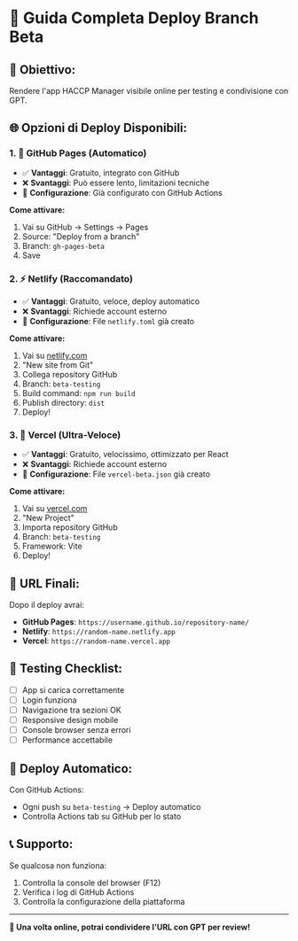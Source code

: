 # 🚀 Guida Completa Deploy Branch Beta

## 🎯 **Obiettivo:**
Rendere l'app HACCP Manager visibile online per testing e condivisione con GPT.

## 🌐 **Opzioni di Deploy Disponibili:**

### **1. 🚀 GitHub Pages (Automatico)**
- ✅ **Vantaggi**: Gratuito, integrato con GitHub
- ❌ **Svantaggi**: Può essere lento, limitazioni tecniche
- 🔧 **Configurazione**: Già configurato con GitHub Actions

**Come attivare:**
1. Vai su GitHub → Settings → Pages
2. Source: "Deploy from a branch"
3. Branch: `gh-pages-beta`
4. Save

### **2. ⚡ Netlify (Raccomandato)**
- ✅ **Vantaggi**: Gratuito, veloce, deploy automatico
- ❌ **Svantaggi**: Richiede account esterno
- 🔧 **Configurazione**: File `netlify.toml` già creato

**Come attivare:**
1. Vai su [netlify.com](https://netlify.com)
2. "New site from Git"
3. Collega repository GitHub
4. Branch: `beta-testing`
5. Build command: `npm run build`
6. Publish directory: `dist`
7. Deploy!

### **3. 🚀 Vercel (Ultra-Veloce)**
- ✅ **Vantaggi**: Gratuito, velocissimo, ottimizzato per React
- ❌ **Svantaggi**: Richiede account esterno
- 🔧 **Configurazione**: File `vercel-beta.json` già creato

**Come attivare:**
1. Vai su [vercel.com](https://vercel.com)
2. "New Project"
3. Importa repository GitHub
4. Branch: `beta-testing`
5. Framework: Vite
6. Deploy!

## 📱 **URL Finali:**

Dopo il deploy avrai:
- **GitHub Pages**: `https://username.github.io/repository-name/`
- **Netlify**: `https://random-name.netlify.app`
- **Vercel**: `https://random-name.vercel.app`

## 🧪 **Testing Checklist:**

- [ ] App si carica correttamente
- [ ] Login funziona
- [ ] Navigazione tra sezioni OK
- [ ] Responsive design mobile
- [ ] Console browser senza errori
- [ ] Performance accettabile

## 🔄 **Deploy Automatico:**

Con GitHub Actions:
- Ogni push su `beta-testing` → Deploy automatico
- Controlla Actions tab su GitHub per lo stato

## 📞 **Supporto:**

Se qualcosa non funziona:
1. Controlla la console del browser (F12)
2. Verifica i log di GitHub Actions
3. Controlla la configurazione della piattaforma

---

**🎉 Una volta online, potrai condividere l'URL con GPT per review!**
